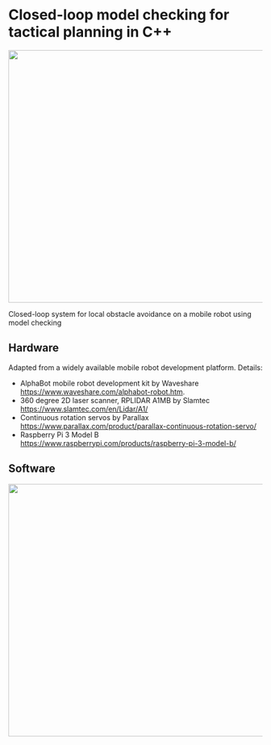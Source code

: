 # Closed-loop model checking for tactical planning in C++

<img src="https://github.com/possibilia/mcplanner/blob/main/robot.jpg" width="550" height="500">

Closed-loop system for local obstacle avoidance on a mobile robot using model checking 

## Hardware 

Adapted from a widely available mobile robot development platform. Details:

- AlphaBot mobile robot development kit by Waveshare https://www.waveshare.com/alphabot-robot.htm. 
- 360 degree 2D laser scanner, RPLIDAR A1MB by Slamtec https://www.slamtec.com/en/Lidar/A1/
- Continuous rotation servos by Parallax https://www.parallax.com/product/parallax-continuous-rotation-servo/
- Raspberry Pi 3 Model B https://www.raspberrypi.com/products/raspberry-pi-3-model-b/

## Software

<img src="https://github.com/possibilia/mcplanner/blob/main/arch.jpg" width="550" height="500">
